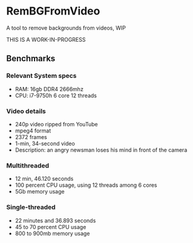 # RemBGFromVideo
A tool to remove backgrounds from videos, WIP

THIS IS A WORK-IN-PROGRESS

## Benchmarks

### Relevant System specs
- RAM: 16gb DDR4 2666mhz
- CPU: i7-9750h 6 core 12 threads

### Video details
- 240p video ripped from YouTube
- mpeg4 format
- 2372 frames
- 1-min, 34-second video
- Description: an angry newsman loses his mind in front of the camera


### Multithreaded
- 12 min, 46.120 seconds
- 100 percent CPU usage, using 12 threads among 6 cores
- 5Gb memory usage

### Single-threaded
- 22 minutes and 36.893 seconds
- 45 to 70 percent CPU usage
- 800 to 900mb memory usage